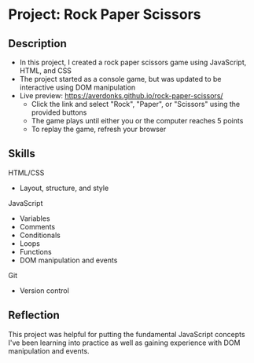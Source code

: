 # Project: Rock Paper Scissors

## Description

- In this project, I created a rock paper scissors game using JavaScript, HTML, and CSS
- The project started as a console game, but was updated to be interactive using DOM manipulation
- Live preview: https://averdonks.github.io/rock-paper-scissors/
    - Click the link and select "Rock", "Paper", or "Scissors" using the provided buttons
    - The game plays until either you or the computer reaches 5 points
    - To replay the game, refresh your browser

## Skills

HTML/CSS
- Layout, structure, and style

JavaScript
- Variables
- Comments
- Conditionals
- Loops
- Functions
- DOM manipulation and events

Git
- Version control

## Reflection

This project was helpful for putting the fundamental JavaScript concepts I've been learning into practice as well as gaining experience with DOM manipulation and events.

